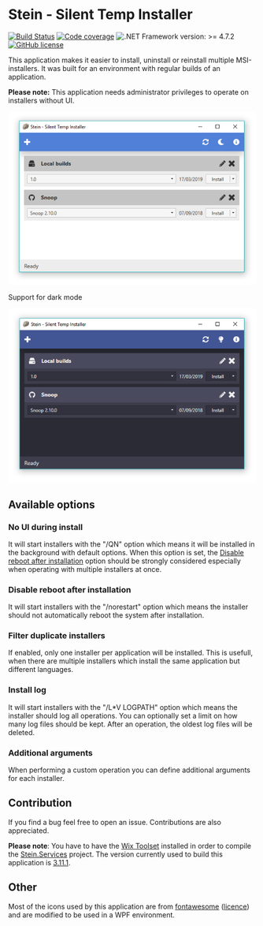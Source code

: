 # Stein - Silent Temp Installer

[![Build Status](https://dev.azure.com/nkristek/Stein/_apis/build/status/nkristek.Stein?branchName=master)](https://dev.azure.com/nkristek/Stein/_build/latest?definitionId=1&branchName=master)
[![Code coverage](https://img.shields.io/azure-devops/coverage/nkristek/Stein/1.svg)](https://dev.azure.com/nkristek/Stein/_build/latest?definitionId=1&branchName=master)
![.NET Framework version: >= 4.7.2](https://img.shields.io/badge/.NET%20Framework-%3E%3D%204.7.2-green.svg)
[![GitHub license](https://img.shields.io/github/license/nkristek/Stein.svg)](https://github.com/nkristek/Stein/blob/master/LICENSE)

This application makes it easier to install, uninstall or reinstall multiple MSI-installers. 
It was built for an environment with regular builds of an application.

**Please note:** This application needs administrator privileges to operate on installers without UI.

![screenshot_light](images/Screenshot.PNG)

Support for dark mode

![screenshot_dark](images/Screenshot_dark.PNG)

## Available options

### No UI during install

It will start installers with the "/QN" option which means it will be installed in the background with default options.
When this option is set, the [Disable reboot after installation](#disable-reboot-after-installation) option should be strongly considered especially when operating with multiple installers at once.

### Disable reboot after installation

It will start installers with the "/norestart" option which means the installer should not automatically reboot the system after installation. 

### Filter duplicate installers

If enabled, only one installer per application will be installed. This is usefull, when there are multiple installers which install the same application but different languages.

### Install log

It will start installers with the "/L*V LOGPATH" option which means the installer should log all operations.
You can optionally set a limit on how many log files should be kept. After an operation, the oldest log files will be deleted.

### Additional arguments

When performing a custom operation you can define additional arguments for each installer. 

## Contribution

If you find a bug feel free to open an issue. Contributions are also appreciated.

**Please note**: 
You have to have the [Wix Toolset](http://wixtoolset.org) installed in order to compile the [Stein.Services](../blob/master/Stein.Services) project. The version currently used to build this application is [3.11.1](http://wixtoolset.org/releases/v3.11.1/stable).

## Other

Most of the icons used by this application are from [fontawesome](https://fontawesome.com) ([licence](https://fontawesome.com/license)) and are modified to be used in a WPF environment.
